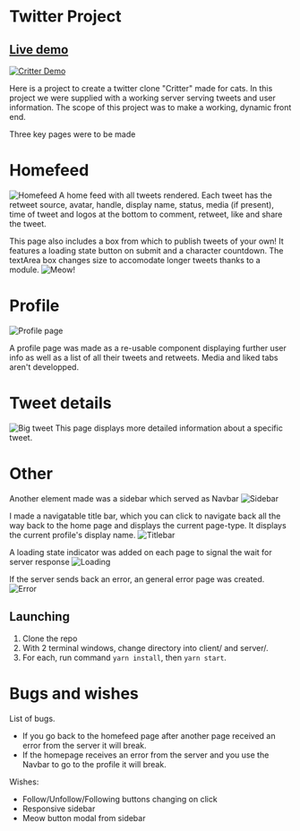 # Twitter Project

## [Live demo](https://critter-twitter-clone.web.app/)

[![Critter Demo](https://i.imgur.com/z6vEItS.png)](https://youtu.be/sLEK9CFkCi4)

Here is a project to create a twitter clone "Critter" made for cats.
In this project we were supplied with a working server serving tweets and user information.
The scope of this project was to make a working, dynamic front end.

Three key pages were to be made

# Homefeed

![Homefeed](https://i.imgur.com/k5Jg9oo.jpg)
A home feed with all tweets rendered. Each tweet has the retweet source, avatar, handle, display name, status, media (if present), time of tweet and logos at the bottom to comment, retweet, like and share the tweet.

This page also includes a box from which to publish tweets of your own!
It features a loading state button on submit and a character countdown.
The textArea box changes size to accomodate longer tweets thanks to a module.
![Meow!](https://i.imgur.com/xW17KvS.jpg)

# Profile

![Profile page](https://i.imgur.com/XJimWQo.jpg)

A profile page was made as a re-usable component displaying further user info as well as a list of all their tweets and retweets.
Media and liked tabs aren't developped.

# Tweet details

![Big tweet](https://i.imgur.com/KecQmTK.jpg)
This page displays more detailed information about a specific tweet.

# Other

Another element made was a sidebar which served as Navbar
![Sidebar](https://i.imgur.com/3mvex3R.jpg)

I made a navigatable title bar, which you can click to navigate back all the way back to the home page and displays the current page-type. It displays the current profile's display name.
![Titlebar](https://i.imgur.com/zMamWug.jpg)

A loading state indicator was added on each page to signal the wait for server response
![Loading](https://i.imgur.com/h72o356.jpg)

If the server sends back an error, an general error page was created.
![Error](https://i.imgur.com/GZxqVv4.jpg)

## Launching

1. Clone the repo
2. With 2 terminal windows, change directory into client/ and server/.
3. For each, run command `yarn install`, then `yarn start`.

# Bugs and wishes

List of bugs.

- If you go back to the homefeed page after another page received an error from the server it will break.
- If the homepage receives an error from the server and you use the Navbar to go to the profile it will break.

Wishes:

- Follow/Unfollow/Following buttons changing on click
- Responsive sidebar
- Meow button modal from sidebar
